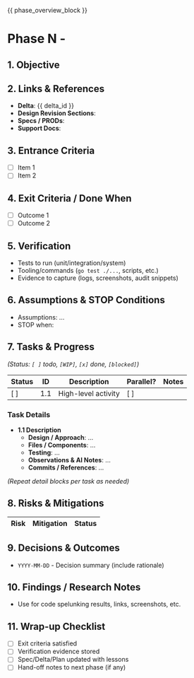 {{ phase_overview_block }}

# Phase N - <Name>

## 1. Objective
<What this phase achieves>

## 2. Links & References
- **Delta**: {{ delta_id }}
- **Design Revision Sections**: <bullets>
- **Specs / PRODs**: <list requirement IDs>
- **Support Docs**: <links to reference material>

## 3. Entrance Criteria
- [ ] Item 1
- [ ] Item 2

## 4. Exit Criteria / Done When
- [ ] Outcome 1
- [ ] Outcome 2

## 5. Verification
- Tests to run (unit/integration/system)
- Tooling/commands (`go test ./...`, scripts, etc.)
- Evidence to capture (logs, screenshots, audit snippets)

## 6. Assumptions & STOP Conditions
- Assumptions: …
- STOP when: <condition that requires human check-in>

## 7. Tasks & Progress
*(Status: `[ ]` todo, `[WIP]`, `[x]` done, `[blocked]`)*

| Status | ID | Description | Parallel? | Notes |
| --- | --- | --- | --- | --- |
| [ ] | 1.1 | High-level activity | [ ] |  |

### Task Details
- **1.1 Description**
  - **Design / Approach**: …
  - **Files / Components**: …
  - **Testing**: …
  - **Observations & AI Notes**: …
  - **Commits / References**: …

*(Repeat detail blocks per task as needed)*

## 8. Risks & Mitigations
| Risk | Mitigation | Status |
| --- | --- | --- |

## 9. Decisions & Outcomes
- `YYYY-MM-DD` - Decision summary (include rationale)

## 10. Findings / Research Notes
- Use for code spelunking results, links, screenshots, etc.

## 11. Wrap-up Checklist
- [ ] Exit criteria satisfied
- [ ] Verification evidence stored
- [ ] Spec/Delta/Plan updated with lessons
- [ ] Hand-off notes to next phase (if any)
